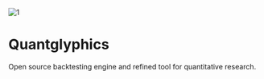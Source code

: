 ![1](../thumbnail.png)
# Quantglyphics
Open source backtesting engine and refined tool for quantitative research.
